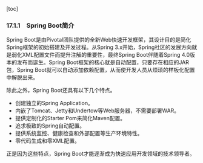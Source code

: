 [toc]

### 17.1.1　Spring Boot简介

Spring Boot是由Pivotal团队提供的全新Web快速开发框架，其设计目的是简化Spring框架的初始搭建及开发过程。从Spring 3.x开始，Spring社区的发展方向就是弱化XML配置文件而提升注解的重要性，最终Spring Boot伴随着Spring 4.0版本的发布而诞生。Spring Boot框架的核心就是自动配置，只要存在相应的JAR包，Spring Boot就可以自动添加依赖配置，从而使开发人员从烦琐的样板化配置中解脱出来。

除此之外，Spring Boot还具有以下几个特点。

+ 创建独立的Spring Application。
+ 内嵌了Tomcat、Jetty和Undertow等Web服务器，不需要部署WAR。
+ 提供定制化的Starter Pom来简化Maven配置。
+ 追求极致的Spring自动配置。
+ 提供系统监控、健康检查和外部配置等生产环境特性。
+ 零代码生成和零XML配置。

正是因为这些特点，Spring Boot才能逐渐成为快速应用开发领域的技术领导者。

